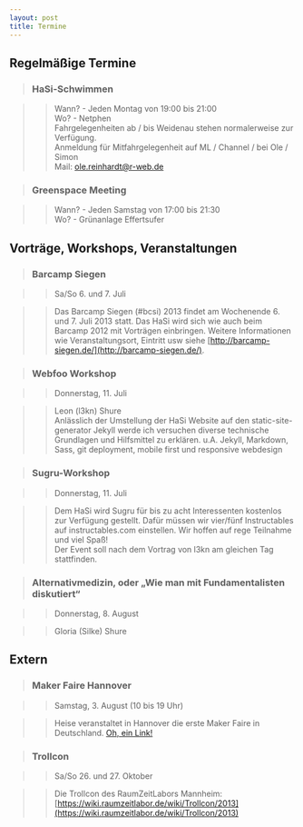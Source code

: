 ```yaml
---
layout: post
title: Termine
---
```


## Regelmäßige Termine

> ### HaSi-Schwimmen

>> Wann? - Jeden Montag von 19:00 bis 21:00  
>> Wo? - Netphen  
>> Fahrgelegenheiten ab / bis Weidenau stehen normalerweise zur Verfügung.  
>> Anmeldung für Mitfahrgelegenheit auf ML / Channel / bei Ole / Simon  
>> Mail: ole.reinhardt@r-web.de  

> ### Greenspace Meeting

>> Wann? - Jeden Samstag von 17:00 bis 21:30  
>> Wo? - Grünanlage Effertsufer


## Vorträge, Workshops, Veranstaltungen 

> ### Barcamp Siegen

>> Sa/So 6. und 7. Juli

>> Das Barcamp Siegen (#bcsi) 2013 findet am Wochenende 6. und 7. Juli 2013 statt. Das HaSi wird sich wie auch beim Barcamp 2012 mit Vorträgen einbringen. Weitere Informationen wie Veranstaltungsort, Eintritt usw siehe [http://barcamp-siegen.de/](http://barcamp-siegen.de/). 

> ### Webfoo Workshop

>> Donnerstag, 11. Juli

>> Leon (l3kn) Shure  
>> Anlässlich der Umstellung der HaSi Website auf den static-site-generator Jekyll werde ich versuchen diverse technische Grundlagen und Hilfsmittel zu erklären.
>> u.A. Jekyll, Markdown, Sass, git deployment, mobile first und responsive webdesign

> ### Sugru-Workshop

>> Donnerstag, 11. Juli

>> Dem HaSi wird Sugru für bis zu acht Interessenten kostenlos zur Verfügung gestellt. Dafür müssen wir vier/fünf Instructables auf instructables.com einstellen. Wir hoffen auf rege Teilnahme und viel Spaß!  
>> Der Event soll nach dem Vortrag von l3kn am gleichen Tag stattfinden. 

> ### Alternativmedizin, oder „Wie man mit Fundamentalisten diskutiert“

>> Donnerstag, 8. August

>> Gloria (Silke) Shure  

## Extern

> ### Maker Faire Hannover

>> Samstag, 3. August (10 bis 19 Uhr)

>> Heise veranstaltet in Hannover die erste Maker Faire in Deutschland.
>> [Oh, ein Link!](http://de.amiando.com/makerfaire2013.html)

> ### Trollcon

>> Sa/So 26. und 27. Oktober

>> Die Trollcon des RaumZeitLabors Mannheim: [https://wiki.raumzeitlabor.de/wiki/Trollcon/2013](https://wiki.raumzeitlabor.de/wiki/Trollcon/2013)


